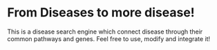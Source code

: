 From Diseases to more disease!
=======
This is a disease search engine which connect disease through their common pathways and genes. 
Feel free to use, modify and integrate it!
